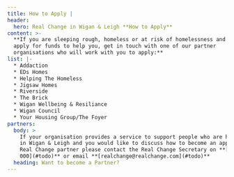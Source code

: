 ```yaml
---
title: How to Apply |
header:
  hero: Real Change in Wigan & Leigh **How to Apply**
content: >-
  **If you are sleeping rough, homeless or at risk of homelessness and want to
  apply for funds to help you, get in touch with one of our partner
  organisations who will work with you to apply:**
list: |-
  * Addaction
  * EDs Homes
  * Helping The Homeless
  * Jigsaw Homes
  * Riverside
  * The Brick
  * Wigan Wellbeing & Resiliance
  * Wigan Council
  * Your Housing Group/The Foyer
partners:
  body: >
    If your organisation provides a service to support people who are homeless
    in Wigan & Leigh and you would like to discuss how to become an approved
    Real Change partner please contact the Real Change Secretary on **[0000 000
    000](#todo)** or email **[realchange@realchange.com](#todo)**
  heading: Want to become a Partner?
---
```


